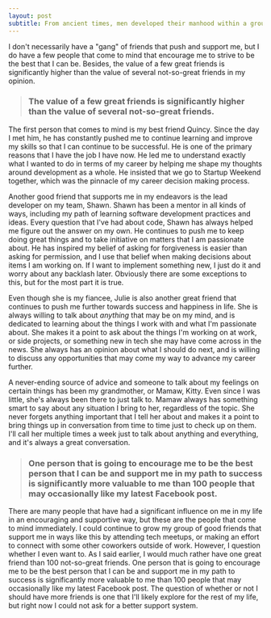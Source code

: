 ```yaml
---
layout: post
subtitle: From ancient times, men developed their manhood within a group of other men. Do you have a gang of friends who push and support you? If not, how could you make some good friends?*
---
```


I don't necessarily have a "gang" of friends that push and support me, but I do have a few people that come to mind that encourage me to strive to be the best that I can be. Besides, the value of a few great friends is significantly higher than the value of several not-so-great friends in my opinion.

> ### The value of a few great friends is significantly higher than the value of several not-so-great friends.

The first person that comes to mind is my best friend Quincy. Since the day I met him, he has constantly pushed me to continue learning and improve my skills so that I can continue to be successful. He is one of the primary reasons that I have the job I have now. He led me to understand exactly what I wanted to do in terms of my career by helping me shape my thoughts around development as a whole. He insisted that we go to Startup Weekend together, which was the pinnacle of my career decision making process.

Another good friend that supports me in my endeavors is the lead developer on my team, Shawn. Shawn has been a mentor in all kinds of ways, including my path of learning software development practices and ideas. Every question that I've had about code, Shawn has always helped me figure out the answer on my own. He continues to push me to keep doing great things and to take initiative on matters that I am passionate about. He has inspired my belief of asking for forgiveness is easier than asking for permission, and I use that belief when making decisions about items I am working on. If I want to implement something new, I just do it and worry about any backlash later. Obviously there are some exceptions to this, but for the most part it is true.

Even though she is my fiancee, Julie is also another great friend that continues to push me further towards success and happiness in life. She is always willing to talk about *anything* that may be on my mind, and is dedicated to learning about the things I work with and what I'm passionate about. She makes it a point to ask about the things I'm working on at work, or side projects, or something new in tech she may have come across in the news. She always has an opinion about what I should do next, and is willing to discuss any opportunities that may come my way to advance my career further.

A never-ending source of advice and someone to talk about my feelings on certain things has been my grandmother, or Mamaw, Kitty. Even since I was little, she's always been there to just talk to. Mamaw always has something smart to say about any situation I bring to her, regardless of the topic. She never forgets anything important that I tell her about and makes it a point to bring things up in conversation from time to time just to check up on them. I'll call her multiple times a week just to talk about anything and everything, and it's always a great conversation.

> ###  One person that is going to encourage me to be the best person that I can be and support me in my path to success is significantly more valuable to me than 100 people that may occasionally like my latest Facebook post.

There are many people that have had a significant influence on me in my life in an encouraging and supportive way, but these are the people that come to mind immediately. I could continue to grow my group of good friends that support me in ways like this by attending tech meetups, or making an effort to connect with some other coworkers outside of work. However, I question whether I even want to. As I said earlier, I would much rather have one great friend than 100 not-so-great friends. One person that is going to encourage me to be the best person that I can be and support me in my path to success is significantly more valuable to me than 100 people that may occasionally like my latest Facebook post. The question of whether or not I should have more friends is one that I'll likely explore for the rest of my life, but right now I could not ask for a better support system.
